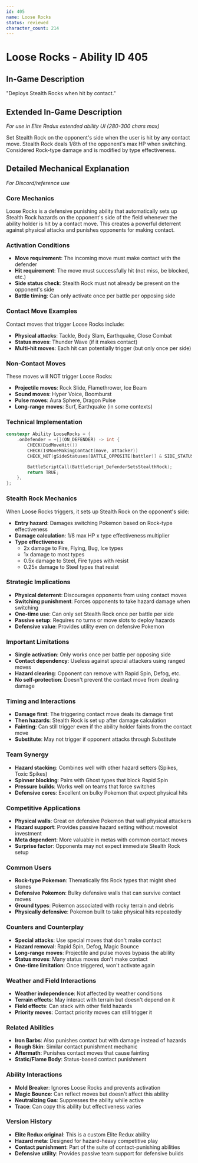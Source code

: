 ```yaml
---
id: 405
name: Loose Rocks
status: reviewed
character_count: 214
---
```


# Loose Rocks - Ability ID 405

## In-Game Description
"Deploys Stealth Rocks when hit by contact."

## Extended In-Game Description
*For use in Elite Redux extended ability UI (280-300 chars max)*

Set Stealth Rock on the opponent's side when the user is hit by any contact move. Stealth Rock deals 1/8th of the opponent's max HP when switching. Considered Rock-type damage and is modified by type effectiveness. 

## Detailed Mechanical Explanation
*For Discord/reference use*

### Core Mechanics
Loose Rocks is a defensive punishing ability that automatically sets up Stealth Rock hazards on the opponent's side of the field whenever the ability holder is hit by a contact move. This creates a powerful deterrent against physical attacks and punishes opponents for making contact.

### Activation Conditions
- **Move requirement**: The incoming move must make contact with the defender
- **Hit requirement**: The move must successfully hit (not miss, be blocked, etc.)
- **Side status check**: Stealth Rock must not already be present on the opponent's side
- **Battle timing**: Can only activate once per battle per opposing side

### Contact Move Examples
Contact moves that trigger Loose Rocks include:
- **Physical attacks**: Tackle, Body Slam, Earthquake, Close Combat
- **Status moves**: Thunder Wave (if it makes contact)
- **Multi-hit moves**: Each hit can potentially trigger (but only once per side)

### Non-Contact Moves
These moves will NOT trigger Loose Rocks:
- **Projectile moves**: Rock Slide, Flamethrower, Ice Beam
- **Sound moves**: Hyper Voice, Boomburst
- **Pulse moves**: Aura Sphere, Dragon Pulse
- **Long-range moves**: Surf, Earthquake (in some contexts)

### Technical Implementation
```cpp
constexpr Ability LooseRocks = {
    .onDefender = +[](ON_DEFENDER) -> int {
        CHECK(DidMoveHit())
        CHECK(IsMoveMakingContact(move, attacker))
        CHECK_NOT(gSideStatuses[BATTLE_OPPOSITE(battler)] & SIDE_STATUS_STEALTH_ROCK)

        BattleScriptCall(BattleScript_DefenderSetsStealthRock);
        return TRUE;
    },
};
```

### Stealth Rock Mechanics
When Loose Rocks triggers, it sets up Stealth Rock on the opponent's side:
- **Entry hazard**: Damages switching Pokemon based on Rock-type effectiveness
- **Damage calculation**: 1/8 max HP x type effectiveness multiplier
- **Type effectiveness**: 
  - 2x damage to Fire, Flying, Bug, Ice types
  - 1x damage to most types
  - 0.5x damage to Steel, Fire types with resist
  - 0.25x damage to Steel types that resist

### Strategic Implications
- **Physical deterrent**: Discourages opponents from using contact moves
- **Switching punishment**: Forces opponents to take hazard damage when switching
- **One-time use**: Can only set Stealth Rock once per battle per side
- **Passive setup**: Requires no turns or move slots to deploy hazards
- **Defensive value**: Provides utility even on defensive Pokemon

### Important Limitations
- **Single activation**: Only works once per battle per opposing side
- **Contact dependency**: Useless against special attackers using ranged moves
- **Hazard clearing**: Opponent can remove with Rapid Spin, Defog, etc.
- **No self-protection**: Doesn't prevent the contact move from dealing damage

### Timing and Interactions
- **Damage first**: The triggering contact move deals its damage first
- **Then hazards**: Stealth Rock is set up after damage calculation
- **Fainting**: Can still trigger even if the ability holder faints from the contact move
- **Substitute**: May not trigger if opponent attacks through Substitute

### Team Synergy
- **Hazard stacking**: Combines well with other hazard setters (Spikes, Toxic Spikes)
- **Spinner blocking**: Pairs with Ghost types that block Rapid Spin
- **Pressure builds**: Works well on teams that force switches
- **Defensive cores**: Excellent on bulky Pokemon that expect physical hits

### Competitive Applications
- **Physical walls**: Great on defensive Pokemon that wall physical attackers
- **Hazard support**: Provides passive hazard setting without moveslot investment
- **Meta dependent**: More valuable in metas with common contact moves
- **Surprise factor**: Opponents may not expect immediate Stealth Rock setup

### Common Users
- **Rock-type Pokemon**: Thematically fits Rock types that might shed stones
- **Defensive Pokemon**: Bulky defensive walls that can survive contact moves
- **Ground types**: Pokemon associated with rocky terrain and debris
- **Physically defensive**: Pokemon built to take physical hits repeatedly

### Counters and Counterplay
- **Special attacks**: Use special moves that don't make contact
- **Hazard removal**: Rapid Spin, Defog, Magic Bounce
- **Long-range moves**: Projectile and pulse moves bypass the ability
- **Status moves**: Many status moves don't make contact
- **One-time limitation**: Once triggered, won't activate again

### Weather and Field Interactions
- **Weather independence**: Not affected by weather conditions
- **Terrain effects**: May interact with terrain but doesn't depend on it
- **Field effects**: Can stack with other field hazards
- **Priority moves**: Contact priority moves can still trigger it

### Related Abilities
- **Iron Barbs**: Also punishes contact but with damage instead of hazards
- **Rough Skin**: Similar contact punishment mechanic
- **Aftermath**: Punishes contact moves that cause fainting
- **Static/Flame Body**: Status-based contact punishment

### Ability Interactions
- **Mold Breaker**: Ignores Loose Rocks and prevents activation
- **Magic Bounce**: Can reflect moves but doesn't affect this ability
- **Neutralizing Gas**: Suppresses the ability while active
- **Trace**: Can copy this ability but effectiveness varies

### Version History
- **Elite Redux original**: This is a custom Elite Redux ability
- **Hazard meta**: Designed for hazard-heavy competitive play
- **Contact punishment**: Part of the suite of contact-punishing abilities
- **Defensive utility**: Provides passive team support for defensive builds